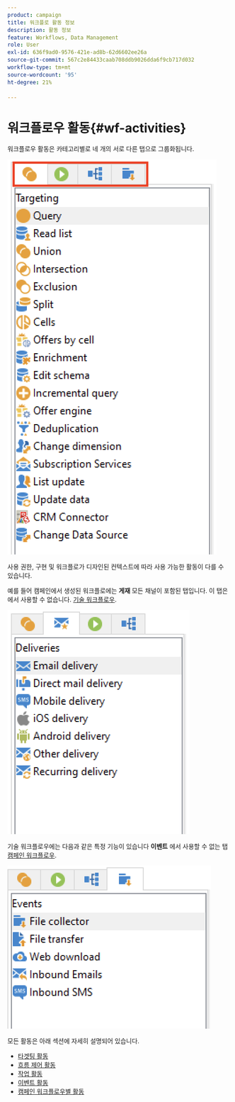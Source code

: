 ```yaml
---
product: campaign
title: 워크플로 활동 정보
description: 활동 정보
feature: Workflows, Data Management
role: User
exl-id: 636f9ad0-9576-421e-ad8b-62d6602ee26a
source-git-commit: 567c2e84433caab708ddb9026dda6f9cb717d032
workflow-type: tm+mt
source-wordcount: '95'
ht-degree: 21%

---
```


# 워크플로우 활동{#wf-activities}

워크플로우 활동은 카테고리별로 네 개의 서로 다른 탭으로 그룹화됩니다.

![](assets/wf-activity-tabs.png)

사용 권한, 구현 및 워크플로가 디자인된 컨텍스트에 따라 사용 가능한 활동이 다를 수 있습니다.

예를 들어 캠페인에서 생성된 워크플로에는 **게재** 모든 채널이 포함된 탭입니다. 이 탭은에서 사용할 수 없습니다. [기술 워크플로우](technical-workflows.md).

![](assets/campaign-wf-activities.png)

기술 워크플로우에는 다음과 같은 특정 기능이 있습니다 **이벤트** 에서 사용할 수 없는 탭 [캠페인 워크플로우](campaign-workflows.md).

![](assets/tech-wf-activities.png)

모든 활동은 아래 섹션에 자세히 설명되어 있습니다.

* [타겟팅 활동](targeting-activities.md)
* [흐름 제어 활동](flow-control-activities.md)
* [작업 활동](action-activities.md)
* [이벤트 활동](event-activities.md)
* [캠페인 워크플로우별 활동](../campaigns/marketing-campaign-deliveries.md)
